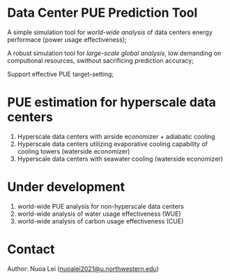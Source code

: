 # Data Center PUE Prediction Tool

A simple simulation tool for *world-wide analysis* of data centers energy performace (power usage effectiveness);
  
  A robust simulation tool for *large-scale global analysis*, low demanding on computional resources, swithout sacrificing prediction accuracy;

  Support effective PUE target-setting;


  
# PUE estimation for hyperscale data centers

1. Hyperscale data centers with airside economizer + adiabatic cooling
2. Hyperscale data centers utilizing evaporative cooling capability of cooling towers (waterside economizer)
3. Hyperscale data centers with seawater cooling (waterside economizer)


# Under development

1. world-wide PUE analysis for non-hyperscale data centers
2. world-wide analysis of water usage effectiveness (WUE)
3. world-wide analysis of carbon usage effectiveness (CUE)

# Contact
Author: Nuoa Lei (nuoalei2021@u.northwestern.edu)

